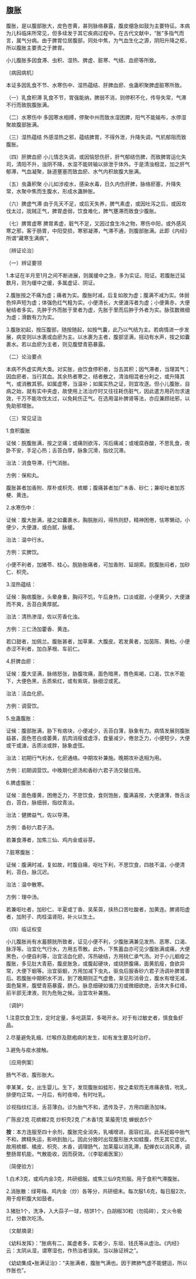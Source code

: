 ## 腹胀

腹胀，是以腹部胀大，皮色苍黄，甚则脉络暴露，腹皮绷急如鼓为主要特征。本病为儿科临床所常见，但多续发于其它疾病过程中。在古代文献中，“胀”多指气而言，属气分病。由于脾胃位居腹部，同处中焦，为气血生化之源，阴阳升降之枢，所以腹胀主要责之于脾胃。

小儿腹胀多因食滞、虫积、湿热、脾虚、脏寒、气结、血瘀等所致。

〔病因病机〕

本证多因乳食不节、水寒伤中、湿热蕴结、肝脾血瘀、虫蛊积聚脾虚脏寒所致。

（一）乳食积滞  乳食不节，胃强能纳，脾弱不消，则停积不化，传导失常，气滞不行而致脘腹胀满。

（二）水寒伤中  多因寒水相搏，停聚中州而致水湿困脾，阳气不能输布，水停湿聚故腹部胀满。

（三）湿热蕴结  外感湿热之邪，蕴结脾胃，不得外泄，升降失调，气机郁阻而致腹胀。

（四）肝脾血瘀  小儿情志失调，或因恼怒伤肝，肝气郁结伤脾，而致脾胃运化失司，清阳不升，浊阴不降，水湿不能转输以排泄于体外。于是清浊相混，加之肝气郁滞，气血凝聚，脉道壅塞而致血瘀、水气内积故腹大胀满。

（五）虫蛊积聚  小儿如涉疫水，感染水毒，日久内伤肝脾，脉络瘀塞，升降失常，水聚中焦而生腹水，形成水蛊肿胀。

（六）脾虚气滞  由于先天不足，或后天失养，脾气素虚，或因吐泻之后，或因攻伐太过，戕贼正气，脾胃虚弱，饮食难化，脾气壅滞而致食少腹胀。

（七）脾胃虚寒  脾胃素虚，脏气不足，又因过食生冷之物，寒伤中阳，或外感风寒之邪，客于肠胃，中阳受损，寒邪凝滞，气滞不通，则腹部胀满。此即《内经》所谓“藏寒生满病”。

〔辨证论治〕

（一）辨证要领

1.本证在半月至1月之间不断进展，则属缓中之急，多为实证。阳证。若腹胀迁延数月，则为缓中之缓，多属虚证、阴证。

2.腹胀按之不痛为虚；痛者为实。腹胀时减，后复如故为虚；腹满不减为实。体弱色悴声短为虚；体强色红气粗为实。小便清长，大便溏泻者为虚；小便黄赤，大便秘结者多实。先肿于外而胀于里者为虚，先胀于里而后肿于外者为实。脉弦数微细为虚；滑数有力为实。

3.腹胀初起，按压腹部，随按随起，如按气囊，此乃以气结为主。若病情进一步发展，病变则以水裹或血瘀为主。以水裹为主者，腹部坚满，摇动有水声，按之如囊裹水。若以血瘀为主者，则见腹壁青筋暴露。

（二）论治要点

本病不外虚实两大类。对实胀，由饮食停积者，当去其积；因气滞者，当理其气；因血瘀者，当行其血。其余热者寒之，结者散之，清浊相混者分利之，或升降其气，或消散其邪。如属虚寒，当温补；如属实热之证，则宜攻逐。但小儿腹胀，自病之始，就有实中夹虚，故使用上法治疗时又往往耗伤脏气，因此遣方用药勿求速效，千万不能攻伐太过，以免耗伤正气。在选用温补脾肾等法，亦应兼顾祛邪，以免助邪增胀。

（三）常见证治

1.食积腹胀

证候：脘腹胀满，按之坚痛；或痛则欲泻，泻后痛减；或嗳腐吞酸，不思乳食，夜卧不安，手足心热；舌苔白厚，脉象沉滑，指纹沉滞。

治法：消食导滞，行气消胀。

方例：保和丸。

腹胀甚者加香附、厚朴或枳壳、槟榔；腹痛甚者加广木香、砂仁；兼呕吐者加苏梗、黄连。

2.水寒伤中：

证候：腹大胀满，接之如囊裹水，胸脘胀闷，得热则舒，精神困倦，怯寒懒动，小便少，大便溏，或白腻，脉缓。

治法：温中行水。

方例：实脾饮。

小便不利者，加猪苓、桂心。脘胁胀痛者，可加香附、延胡索。脘腹胀闷者，加砂仁、枳壳。

3.湿热蕴结：

证候：胸痞腹胀，头晕身重，胸闷不饥，午后身热，口淡或甜，小便黄少，大便溏而不爽，舌苔白黄厚腻。

治法：清热渗湿，佐以芳香化浊。

方例：三仁汤加藿香、黄连。

若口甜者，加佩兰。腹胀甚者，加草果、大腹皮。若发黄者，加茵陈、黄柏。小便赤涩不利者，加白茅根、车前仁。

4.肝脾血瘀：

证候：腹大坚满，脉络怒张，胁腹攻痛，面色暗黑，唇色紫褐，口渴，饮水不能下，大便色黑，舌质紫红，或有紫斑，脉细涩或芤。

治法：活血化瘀。

方例：调营饮。

5.虫蛊腹胀：

证候：腹部胀满，胁下有痞块，小便减少，舌苔白薄，脉象有力。病情发展则腹胀益甚，面色苍白或萎黄，肌肉消瘦或虚浮，食量减少，倦怠乏力，小便短少，大便或干或溏，舌质淡或胖，脉象虚弦。

治法：初期行气利水，化瘀通络。中期攻补兼施。晚期攻补迭相为用。

方例：初期调营饮。中晚期化瘀汤和香砂六君子汤交替应用。

6.脾虚腹胀：

证候：面色痿黄，困倦乏力，不思饮食，食则饱胀，腹满喜按，大便溏薄，唇舌淡白，苔白，脉细弱，指纹青淡。

治法：健脾益气，佐以导滞。

方例：香砂六君子汤。

若兼食滞者，加焦三仙、鸡内金或谷芽。

7.脏寒腹胀：

证候：腹满时减，复如故，时腹自痛，呕吐下利，不思饮食，四肢不温，小便清利，苔白，脉沉迟。

治法：温中散寒。

方例：理中汤。

若兼呕吐者，加砂仁、半夏或丁香、吴茱萸，挟热口苦吐酸者，加黄连。脾肾阳虚者，加附子、肉桂温肾阳，补火以生土。

（四）临证权变

小儿腹胀尚有水蓄膀胱所致者，证见小便不利，少腹胀满兼见发热、恶寒、口渴、脉浮等。治宜化气行水，方用五苓散。此外，下焦蓄血亦可见少腹胀满或痛，大便黑色，小便自利等，治宜活血化瘀，泻热破结，方用桃仁承气汤。对于小儿蛔疳之腹胀，多见肚大青筋，腹皮胀急，或腹起硬块，或绕脐腹痛，面黄肌瘦，食欲异常，大便下蛔等。治宜驱蛔，方用加减下虫丸，驱虫后服香砂六君子汤调补脾胃善后。若腹胀中期积水不消，到了晚期则正气虚惫，渐见形消骨立，腹水有增无减，面色黧黑，腹壁青筋暴露，脐凸，脉息细硬如循刀刃或微细欲绝，舌体大多红绛，前半部无津液，则为危殆之候。治宜攻补兼施。

〔调护〕

1.注意饮食卫生，定时定量，多吃蔬菜，多喝开水。对于有过敏史者，慎食鱼虾品。

2.尽量避免乳蛾、烂喉痧及脓疱病的发生，如有发生要及时治疗。

3.避免与疫水接触。

〔应用例案〕

肠气不收，腹形胀大。

李某某，女，出生婴儿。生下，发现腹胀如蛙形，按之柔软而无疼痛表情，吮乳，排便均正常。一月后，有时夜啼，有时吐乳。

诊视指纹红活，舌苔薄白。诊为胎气不和，遗传及子，方用四磨汤加味。

广陈皮2克  花槟榔2克  炒枳壳2克  广木香1克  莱菔蔸1克  蝉蜕衣5个

**按**：本方连服至四十余剂，腹胀完全消失，乳哺增进，面容红润。此系妊娠中胎气不和，脾精失运，影响到胎儿。因此分娩时出现腹形胀大如蛙腹，然无其它症状。故用槟榔、橘皮、枳壳、木香，调理肠气，加莱菔以消乳滞，配蝉衣以消风滞，调整肠胃机能，气散能收，因而获效。（《李聪甫医案》）

〔简便验方〕

1.白术3克，或鸡内金3克，共研细服。或焦三仙9克煎服。用于食积气滞腹胀。

2.消胀散：绿萼梅、鸡内金（炒）各等分，共研细末。每次服1.6克，每日服2次，用于疳积腹大如鼓者。

3.猪肚1个，洗净，入大蒜子一球，桔饼1个，白胡椒30粒（勿捣碎），文火令极烂，分数次吃汤。

〔文献摘录〕

《幼科发挥》：“胀病有二，属虚者多，实者少，东垣、钱氏等从虚治。《内经》云：太阴从湿，谓寒湿也，作热治者误矣。当以脉证辨之”。

《幼幼集成•胀满证治》：“夫胀满者，腹胀气满也。因于脾肺气虚不能健运，所以作胀也”。
